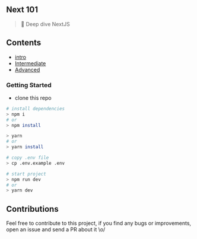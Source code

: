 ## Next 101

> 🌊 Deep dive NextJS 

## Contents
- [intro]()
- [Intermediate]()
- [Advanced]()

### Getting Started
- clone this repo
```sh
# install dependencies
> npm i
# or
> npm install

> yarn
# or
> yarn install

# copy .env file
> cp .env.example .env

# start project
> npm run dev
# or
> yarn dev
```

## Contributions
Feel free to contribute to this project, if you find any bugs or improvements, open an issue and send a PR about it \o/
